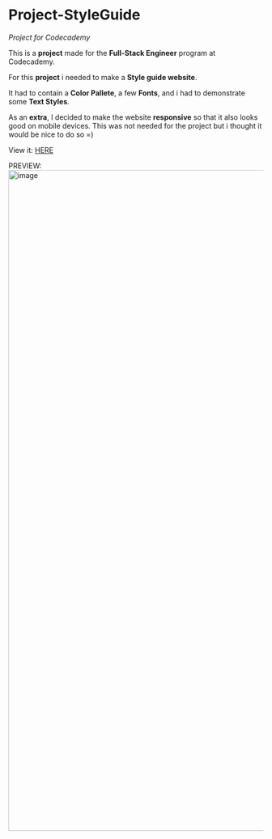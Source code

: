 # Project-StyleGuide
<em>Project for Codecademy</em>

This is a <strong>project</strong> made for the <strong>Full-Stack Engineer</strong> program at Codecademy.

For this <strong>project</strong> i needed to make a <strong>Style guide website</strong>.

It had to contain a <strong>Color Pallete</strong>, a few <strong>Fonts</strong>, and i had to demonstrate some <strong>Text Styles</strong>.

As an <strong>extra</strong>, I decided to make the website <strong>responsive</strong> so that it also looks good on mobile devices. This was not needed for the project but i thought it would be nice to do so =)

View it: <a href="https://benthemannl.github.io/Project-StyleGuide/">HERE</a>

PREVIEW:
<img width="2530" height="1307" alt="image" src="https://github.com/user-attachments/assets/6cca10b5-cd3c-45eb-96bf-bc26595e136e">
